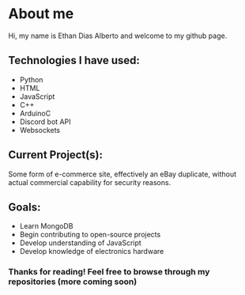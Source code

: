 # About me
Hi, my name is Ethan Dias Alberto and welcome to my github page. 

## Technologies I have used:
- Python
- HTML
- JavaScript
- C++
- ArduinoC
- Discord bot API
- Websockets

## Current Project(s):
Some form of e-commerce site, effectively an eBay duplicate, without actual commercial capability for security reasons.

## Goals:
- Learn MongoDB
- Begin contributing to open-source projects
- Develop understanding of JavaScript
- Develop knowledge of electronics hardware

### Thanks for reading! Feel free to browse through my repositories (more coming soon)
